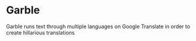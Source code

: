 # Garble
Garble runs text through multiple languages on Google Translate in order to create hillarious translations 

